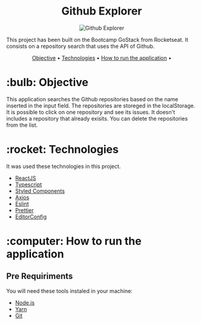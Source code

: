 <h1 align="center">Github Explorer</h1>
<p align="center">
<img src="https://ik.imagekit.io/nplka5fxu0/Github-Explorer_-FlX_-uP0.gif" alt="Github Explorer"/>
</p>

<p>This project has been built on the Bootcamp GoStack from Rocketseat. It consists on a repository search that uses the API of Github. </p>

<p align="center">
 <a href="#objective">Objective</a> •
 <a href="#technologies">Technologies</a> •
 <a href="#how-to-run">How to run the application</a> •
</p>

<h1 id="objective">:bulb: Objective</h1>
</p>This application searches the Github repositories based on the name inserted in the input field. The repositories are storeged in the localStorage. It is possible to click on one repository and see its issues. It doesn't includes a repository that already exisits. You can delete the repositories from the list.</p>

<h1 id="technologies">:rocket: Technologies</h1>

<p>It was used these technologies in this project.</p>

- [ReactJS](https://reactjs.org/ "ReactJS")
- [Typescript](https://www.typescriptlang.org/ "Typescript")
- [Styled Components](https://styled-components.com/ "Styled Components")
- [Axios](https://github.com/axios/axios "Axios")
- [Eslint](https://eslint.org/ "Eslint")
- [Prettier](https://prettier.io/ "Prettier")
- [EditorConfig](https://editorconfig.org/ "EditorConfig")

<h1 id="how-to-run">:computer: How to run the application</h1>

<h2>Pre Requiriments</h2>

<p>You will need these tools instaled in your machine:</p>

- [Node.js](https://nodejs.org/en/ "Node.js")
- [Yarn](https://yarnpkg.com/ "Yarn")
- [Git](https://git-scm.com/ "Git")


